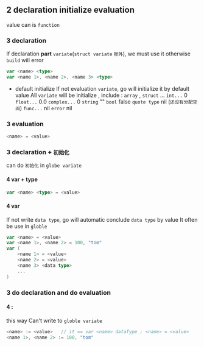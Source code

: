 ## 2 declaration initialize evaluation
value can is `function`

### 3  declaration
If declaration **part** `variate`(`struct variate` `除外`), we must use it   otherwise `build` will error

```go
var <name> <type>
var <name 1>, <name 2>, <name 3> <type>
```

* default initialize
If not evaluation `variate`, go will initialize it by default value
All `variate` will be initialize , include : `array` , `struct` ...
`int...` 0
`float...` 0.0
`complex...` 0
`string` ""
`bool` false
`quote type` nil (`还没有分配空间`)
`func...` nil
`error` nil



### 3  evaluation
```go
<name> = <value>
```



### 3  declaration + `初始化` 
can do `初始化` in `globe variate` 

#### 4   var + type
```go
var <name> <type> = <value>
```


#### 4   var
If not write `data type`, go will automatic conclude `data type` by value
It often be use in `globle` 
```go
var <name> = <value>
var <name 1>, <name 2> = 100, "tom"
var (
	<name 1> = <value>
	<name 2> = <value>
	<name 3> <data type>
	...
)
```



### 3  do declaration and do evaluation

#### 4   :
this way Can't write to `globle variate` 
```go
<name> := <value>	// it == var <name> dataType ; <name> = <value>
<name 1>, <name 2> := 100, "tom"
```

